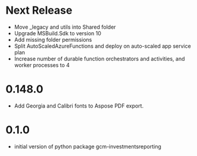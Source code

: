 # Next Release
- Move _legacy and utils into Shared folder
- Upgrade MSBuild.Sdk to version 10
- Add missing folder permissions
- Split AutoScaledAzureFunctions and deploy on auto-scaled app service plan
- Increase number of durable function orchestrators and activities, and worker processes to 4

# 0.148.0
- Add Georgia and Calibri fonts to Aspose PDF export.
  
# 0.1.0
- initial version of python package gcm-investmentsreporting